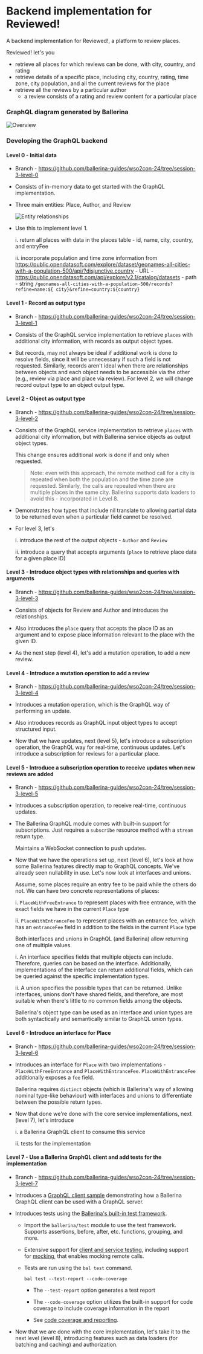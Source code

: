 # Backend implementation for Reviewed!

A backend implementation for Reviewed!, a platform to review places.

Reviewed! let's you 
- retrieve all places for which reviews can be done, with city, country, and rating
- retrieve details of a specific place, including city, country, rating, time zone, city population, and all the current reviews for the place
- retrieve all the reviews by a particular author
    - a review consists of a rating and review content for a particular place

### GraphQL diagram generated by Ballerina

![Overview](./resources/graphql-diagram.jpeg)

### Developing the GraphQL backend

#### Level 0 - Initial data

- Branch - https://github.com/ballerina-guides/wso2con-24/tree/session-3-level-0

- Consists of in-memory data to get started with the GraphQL implementation.

- Three main entities: Place, Author, and Review

    ![Entity relationships](./resources/er-diagram.jpeg)

- Use this to implement level 1.

    i. return all places with data in the places table - id, name, city, country, and entryFee

    ii. incorporate population and time zone information from https://public.opendatasoft.com/explore/dataset/geonames-all-cities-with-a-population-500/api/?disjunctive.country 
        - URL - https://public.opendatasoft.com/api/explore/v2.1/catalog/datasets
        - path - string `/geonames-all-cities-with-a-population-500/records?refine=name:${
            city}&refine=country:${country}` 

#### Level 1 - Record as output type

- Branch - https://github.com/ballerina-guides/wso2con-24/tree/session-3-level-1

- Consists of the GraphQL service implementation to retrieve `places` with additional city information, with records as output object types.

- But records, may not always be ideal if additional work is done to resolve fields, since it will be unnecessary if such a field is not requested. Similarly, records aren't ideal when there are relationships between objects and each object needs to be accessible via the other (e.g., review via place and place via review). For level 2, we will change record output type to an object output type.

#### Level 2 - Object as output type

- Branch - https://github.com/ballerina-guides/wso2con-24/tree/session-3-level-2

- Consists of the GraphQL service implementation to retrieve `places` with additional city information, but with Ballerina service objects as output object types.

    This change ensures additional work is done if and only when requested.
    
    > Note: even with this approach, the remote method call for a city is repeated when both the population and the time zone are requested. Similarly, the calls are repeated when there are multiple places in the same city. Ballerina supports data loaders to avoid this - incorporated in Level 8.

- Demonstrates how types that include nil translate to allowing partial data to be returned even when a particular field cannot be resolved.

- For level 3, let's 

    i. introduce the rest of the output objects - `Author` and `Review`

    ii. introduce a query that accepts arguments (`place` to retrieve place data for a given place ID)

#### Level 3 - Introduce object types with relationships and queries with arguments

- Branch - https://github.com/ballerina-guides/wso2con-24/tree/session-3-level-3

- Consists of objects for Review and Author and introduces the relationships.

- Also introduces the `place` query that accepts the place ID as an argument and to expose place information relevant to the place with the given ID. 

- As the next step (level 4), let's add a mutation operation, to add a new review.

#### Level 4 - Introduce a mutation operation to add a review

- Branch - https://github.com/ballerina-guides/wso2con-24/tree/session-3-level-4

- Introduces a mutation operation, which is the GraphQL way of performing an update.

- Also introduces records as GraphQL input object types to accept structured input.

- Now that we have updates, next (level 5), let's introduce a subscription operation, the GraphQL way for real-time, continuous updates. Let's introduce a subscription for reviews for a particular place.

#### Level 5 - Introduce a subscription operation to receive updates when new reviews are added

- Branch - https://github.com/ballerina-guides/wso2con-24/tree/session-3-level-5

- Introduces a subscription operation, to receive real-time, continuous updates.

- The Ballerina GraphQL module comes with built-in support for subscriptions. Just requires a `subscribe` resource method with a `stream` return type. 

    Maintains a WebSocket connection to push updates.

- Now that we have the operations set up, next (level 6), let's look at how some Ballerina features directly map to GraphQL concepts. We've already seen nullability in use. Let's now look at interfaces and unions.

    Assume, some places require an entry fee to be paid while the others do not. We can have two concrete representations of places:

    i. `PlaceWithFreeEntrance` to represent places with free entrance, with the exact fields we have in the current `Place` type 

    ii. `PlaceWithEntranceFee` to represent places with an entrance fee, which has an `entranceFee` field in addition to the fields in the current `Place` type

    Both interfaces and unions in GraphQL (and Ballerina) allow returning one of multiple values.

    i. An interface specifies fields that multiple objects can include. Therefore, queries can be based on the interface. Additionally, implementations of the interface can return additional fields, which can be queried against the specific implementation types.

    ii. A union specifies the possible types that can be returned. Unlike interfaces, unions don't have shared fields, and therefore, are most suitable when there's little to no common fields among the objects.

    Ballerina's object type can be used as an interface and union types are both syntactically and semantically similar to GraphQL union types.

#### Level 6 - Introduce an interface for Place

- Branch - https://github.com/ballerina-guides/wso2con-24/tree/session-3-level-6

- Introduces an interface for `Place` with two implementations - `PlaceWithFreeEntrance` and `PlaceWithEntranceFee`. `PlaceWithEntranceFee` additionally exposes a `fee` field.

    Ballerina requires `distinct` objects (which is Ballerina's way of allowing nominal type-like behaviour) with interfaces and unions to differentiate between the possible return types.

- Now that done we're done with the core service implementations, next (level 7), let's introduce

    i. a Ballerina GraphQL client to consume this service

    ii. tests for the implementation

#### Level 7 - Use a Ballerina GraphQL client and add tests for the implementation

- Branch - https://github.com/ballerina-guides/wso2con-24/tree/session-3-level-7

- Introduces a [GraphQL client sample](./graphql_client.bal) demonstrating how a Ballerina GraphQL client can be used with a GraphQL server.

- Introduces tests using the [Ballerina's built-in test framework](https://ballerina.io/learn/test-ballerina-code/test-a-simple-function/).

    - Import the `ballerina/test` module to use the test framework. Supports assertions, before, after, etc. functions, grouping, and more.

    - Extensive support for [client and service testing](https://ballerina.io/learn/test-ballerina-code/test-services-and-clients/), including support for [mocking](https://ballerina.io/learn/test-ballerina-code/mocking/), that enables mocking remote calls.
    
    - Tests are run using the `bal test` command.

        `bal test --test-report --code-coverage`

        - The `--test-report` option generates a test report

        - The `--code-coverage` option utilizes the built-in support for code coverage to include coverage information in the report

        - See [code coverage and reporting](https://ballerina.io/learn/test-ballerina-code/code-coverage-and-reporting/).

- Now that we are done with the core implementation, let's take it to the next level (level 8), introducing features such as data loaders (for batching and caching) and authorization.
